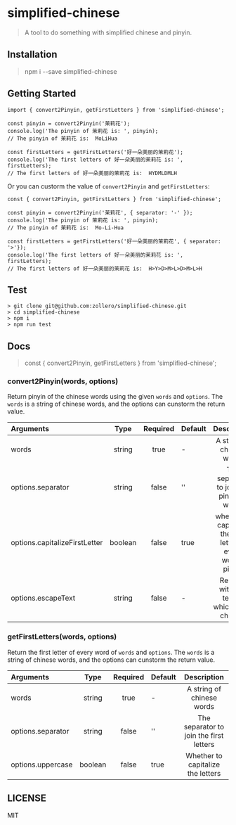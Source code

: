 # simplified-chinese

> A tool to do something with simplified chinese and pinyin.

## Installation

> npm i --save simplified-chinese

## Getting Started

```
import { convert2Pinyin, getFirstLetters } from 'simplified-chinese';

const pinyin = convert2Pinyin('茉莉花');
console.log('The pinyin of 茉莉花 is: ', pinyin); 
// The pinyin of 茉莉花 is:  MoLiHua

const firstLetters = getFirstLetters('好一朵美丽的茉莉花');
console.log('The first letters of 好一朵美丽的茉莉花 is: ', firstLetters); 
// The first letters of 好一朵美丽的茉莉花 is:  HYDMLDMLH
```

Or you can custorm the value of `convert2Pinyin` and `getFirstLetters`:

```
const { convert2Pinyin, getFirstLetters } from 'simplified-chinese';

const pinyin = convert2Pinyin('茉莉花', { separator: '-' });
console.log('The pinyin of 茉莉花 is: ', pinyin); 
// The pinyin of 茉莉花 is:  Mo-Li-Hua

const firstLetters = getFirstLetters('好一朵美丽的茉莉花', { separator: '>'});
console.log('The first letters of 好一朵美丽的茉莉花 is: ', firstLetters); 
// The first letters of 好一朵美丽的茉莉花 is:  H>Y>D>M>L>D>M>L>H
```

## Test

```
> git clone git@github.com:zollero/simplified-chinese.git
> cd simplified-chinese
> npm i
> npm run test
```

## Docs

> const { convert2Pinyin, getFirstLetters } from 'simplified-chinese';

### convert2Pinyin(words, options)

Return pinyin of the chinese words using the given `words` and `options`. The `words` is a string of chinese words, and the options can cunstorm the return value.

| Arguments | Type | Required | Default | Description |
| :--- |:------:|:----:|-----|:-----:|
| words | string | true | - | A string of chinese words |
| options.separator | string | false | '' | The separator to join the pinyin of words |
| options.capitalizeFirstLetter | boolean | false | true | whether to capitalize the first letter of every word's pinyin |
| options.escapeText | string | false | - | Replace with this text of which is not chinese |


### getFirstLetters(words, options)

Return the first letter of every word of `words` and `options`. The `words` is a string of chinese words, and the options can cunstorm the return value.

| Arguments | Type | Required | Default | Description |
| :--- |:------:|:----:|-----|:-----:|
| words | string | true | - | A string of chinese words |
| options.separator | string | false | '' | The separator to join the first letters |
| options.uppercase | boolean | false | true | Whether to capitalize the letters |

## LICENSE

MIT